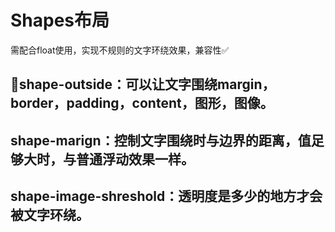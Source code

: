 # Shapes布局
需配合float使用，实现不规则的文字环绕效果，兼容性✅

## 🚩shape-outside：可以让文字围绕margin，border，padding，content，图形，图像。
## shape-marign：控制文字围绕时与边界的距离，值足够大时，与普通浮动效果一样。
## shape-image-shreshold：透明度是多少的地方才会被文字环绕。